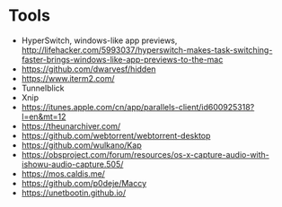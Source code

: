 # Tools

- HyperSwitch, windows-like app previews, http://lifehacker.com/5993037/hyperswitch-makes-task-switching-faster-brings-windows-like-app-previews-to-the-mac
- https://github.com/dwarvesf/hidden
- https://www.iterm2.com/
- Tunnelblick
- Xnip
- https://itunes.apple.com/cn/app/parallels-client/id600925318?l=en&mt=12
- https://theunarchiver.com/
- https://github.com/webtorrent/webtorrent-desktop
- https://github.com/wulkano/Kap
- https://obsproject.com/forum/resources/os-x-capture-audio-with-ishowu-audio-capture.505/
- https://mos.caldis.me/
- https://github.com/p0deje/Maccy
- https://unetbootin.github.io/
